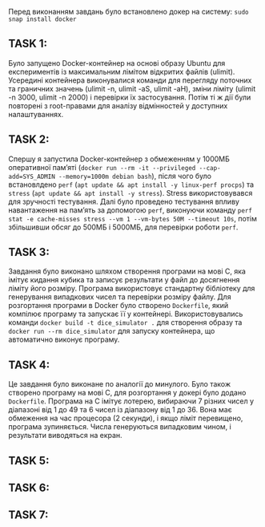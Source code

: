 Перед виконанням завдань було встановлено докер на систему: `sudo snap install docker`

## TASK 1:

Було запущено Docker-контейнер на основі образу Ubuntu для експериментів із максимальним лімітом відкритих файлів (ulimit). Усередині контейнера виконувалися команди для перегляду поточних та граничних значень (ulimit -n, ulimit -aS, ulimit -aH), зміни ліміту (ulimit -n 3000, ulimit -n 2000) і перевірки їх застосування. Потім ті ж дії були повторені з root-правами для аналізу відмінностей у доступних налаштуваннях.

## TASK 2:

Спершу я запустила Docker-контейнер з обмеженням у 1000МБ оперативної пам’яті (`docker run --rm -it --privileged --cap-add=SYS_ADMIN --memory=1000m debian bash`), після чого було встановлдено `perf` (`apt update && apt install -y linux-perf procps`) та `stress` (`apt update && apt install -y stress`). Stress використовувався для зручності тестування. Далі було проведено тестування впливу навантаження на пам’ять за допомогою `perf`, виконуючи команду `perf stat -e cache-misses stress --vm 1 --vm-bytes 50M --timeout 10s`, потім збільшивши обсяг до 500МБ і 5000МБ, для перевірки роботи `perf`.

## TASK 3:

Завдання було виконано шляхом створення програми на мові C, яка імітує кидання кубика та записує результати у файл до досягнення ліміту його розміру. Програма використовує стандартну бібліотеку для генерування випадкових чисел та перевірки розміру файлу. Для розгортання програми в Docker було створено `Dockerfile`, який компілює програму та запускає її у контейнері. Використовувались команди `docker build -t dice_simulator .` для створення образу та `docker run --rm dice_simulator` для запуску контейнера, що автоматично виконує програму.

## TASK 4:

Це завдання було виконане по аналогії до минулого. Було також створено програму на мові С, для розгортання у докері було додано `Dockerfile`. Програма на C імітує лотерею, вибираючи 7 різних чисел у діапазоні від 1 до 49 та 6 чисел із діапазону від 1 до 36. Вона має обмеження на час процесора (2 секунди), і якщо ліміт перевищено, програма зупиняється. Числа генеруються випадковим чином, і результати виводяться на екран.

## TASK 5:

## TASK 6:

## TASK 7: